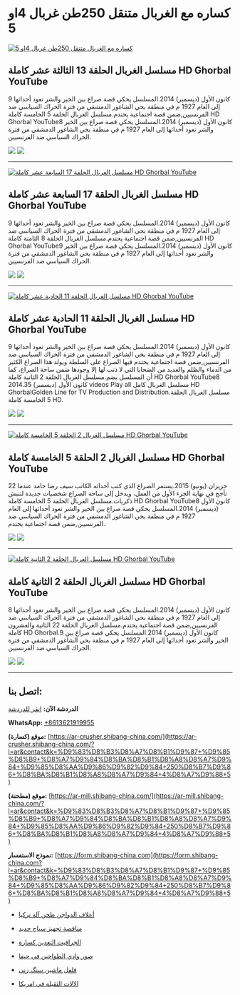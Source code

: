 # كساره مع الغربال متنقل 250طن غربال 4او 5

<a href="https://swt.shibang-china.com/?l=ar&img&k=%D9%83%D8%B3%D8%A7%D8%B1%D9%87+%D9%85%D8%B9+%D8%A7%D9%84%D8%BA%D8%B1%D8%A8%D8%A7%D9%84+%D9%85%D8%AA%D9%86%D9%82%D9%84+250%D8%B7%D9%86+%D8%BA%D8%B1%D8%A8%D8%A7%D9%84+4%D8%A7%D9%88+5" target="_blank">![كساره مع الغربال متنقل 250طن غربال 4او 5](http://static.shibang-china.com/all-800x300/6.jpg)</a>

## مسلسل الغربال الحلقة 13 الثالثة عشر كاملة HD Ghorbal YouTube
9 كانون الأول (ديسمبر) 2014.المسلسل يحكي قصة صراع بين الخير والشر تعود أحداثها إلى العام 1927 م في منطقة بحي الشاغور الدمشقي من فترة الحراك السياسي ضد الفرنسيين,ضمن قصة اجتماعية يحتدم.مسلسل الغربال الحلقة 5 الخامسة كاملة HD Ghorbal YouTube8 كانون الأول (ديسمبر) 2014.المسلسل يحكي قصة صراع بين الخير والشر تعود أحداثها إلى العام 1927 م في منطقة بحي الشاغور الدمشقي من فترة الحراك السياسي ضد الفرنسيين.


<a href="https://whatsapp.shibangsoft.com/WhatsApp.php" target="_blank" title="WhatsApp">![](http://static.shibang-china.com/icon/whatsapp.png)</a> <a href="https://swt.shibang-china.com/?l=ar&icon&k=%D9%83%D8%B3%D8%A7%D8%B1%D9%87+%D9%85%D8%B9+%D8%A7%D9%84%D8%BA%D8%B1%D8%A8%D8%A7%D9%84+%D9%85%D8%AA%D9%86%D9%82%D9%84+250%D8%B7%D9%86+%D8%BA%D8%B1%D8%A8%D8%A7%D9%84+4%D8%A7%D9%88+5" target="_blank">![](http://static.shibang-china.com/icon/chat-ar.png)</a>

---

<a href="https://swt.shibang-china.com/?l=ar&img&k=%D9%83%D8%B3%D8%A7%D8%B1%D9%87+%D9%85%D8%B9+%D8%A7%D9%84%D8%BA%D8%B1%D8%A8%D8%A7%D9%84+%D9%85%D8%AA%D9%86%D9%82%D9%84+250%D8%B7%D9%86+%D8%BA%D8%B1%D8%A8%D8%A7%D9%84+4%D8%A7%D9%88+5" target="_blank">![مسلسل الغربال الحلقة 17 السابعة عشر كاملة HD Ghorbal YouTube](http://static.shibang-china.com/all-800x300/494.jpg)</a>

## مسلسل الغربال الحلقة 17 السابعة عشر كاملة HD Ghorbal YouTube
9 كانون الأول (ديسمبر) 2014.المسلسل يحكي قصة صراع بين الخير والشر تعود أحداثها إلى العام 1927 م في منطقة بحي الشاغور الدمشقي من فترة الحراك السياسي ضد الفرنسيين,ضمن قصة اجتماعية يحتدم.مسلسل الغربال الحلقة 8 الثامنة كاملة HD Ghorbal YouTube9 كانون الأول (ديسمبر) 2014.المسلسل يحكي قصة صراع بين الخير والشر تعود أحداثها إلى العام 1927 م في منطقة بحي الشاغور الدمشقي من فترة الحراك السياسي ضد الفرنسيين.


<a href="https://whatsapp.shibangsoft.com/WhatsApp.php" target="_blank" title="WhatsApp">![](http://static.shibang-china.com/icon/whatsapp.png)</a> <a href="https://swt.shibang-china.com/?l=ar&icon&k=%D9%83%D8%B3%D8%A7%D8%B1%D9%87+%D9%85%D8%B9+%D8%A7%D9%84%D8%BA%D8%B1%D8%A8%D8%A7%D9%84+%D9%85%D8%AA%D9%86%D9%82%D9%84+250%D8%B7%D9%86+%D8%BA%D8%B1%D8%A8%D8%A7%D9%84+4%D8%A7%D9%88+5" target="_blank">![](http://static.shibang-china.com/icon/chat-ar.png)</a>

---

<a href="https://swt.shibang-china.com/?l=ar&img&k=%D9%83%D8%B3%D8%A7%D8%B1%D9%87+%D9%85%D8%B9+%D8%A7%D9%84%D8%BA%D8%B1%D8%A8%D8%A7%D9%84+%D9%85%D8%AA%D9%86%D9%82%D9%84+250%D8%B7%D9%86+%D8%BA%D8%B1%D8%A8%D8%A7%D9%84+4%D8%A7%D9%88+5" target="_blank">![مسلسل الغربال الحلقة 11 الحادية عشر كاملة HD Ghorbal YouTube](http://static.shibang-china.com/all-800x300/18.jpg)</a>

## مسلسل الغربال الحلقة 11 الحادية عشر كاملة HD Ghorbal YouTube
9 كانون الأول (ديسمبر) 2014.المسلسل يحكي قصة صراع بين الخير والشر تعود أحداثها إلى العام 1927 م في منطقة بحي الشاغور الدمشقي من فترة الحراك السياسي ضد الفرنسيين,ضمن قصة اجتماعية يحتدم فيها الصراع على السلطة ويولد هذا الصراع الكثير من الدماء والظلم والعديد من الضحايا التي لا ذنب لها إلا وجودها ضمن ساحة الصراع، كما أن المسلسل يضم.مسلسل الغربال الحلقة 2 الثانية كاملة HD Ghorbal YouTube8 كانون الأول (ديسمبر) 2014.35 videos Play all مسلسل الغربال كامل HD GhorbalGolden Line for TV Production and Distribution.مسلسل الغربال الحلقة 5 الخامسة كاملة HD.


<a href="https://whatsapp.shibangsoft.com/WhatsApp.php" target="_blank" title="WhatsApp">![](http://static.shibang-china.com/icon/whatsapp.png)</a> <a href="https://swt.shibang-china.com/?l=ar&icon&k=%D9%83%D8%B3%D8%A7%D8%B1%D9%87+%D9%85%D8%B9+%D8%A7%D9%84%D8%BA%D8%B1%D8%A8%D8%A7%D9%84+%D9%85%D8%AA%D9%86%D9%82%D9%84+250%D8%B7%D9%86+%D8%BA%D8%B1%D8%A8%D8%A7%D9%84+4%D8%A7%D9%88+5" target="_blank">![](http://static.shibang-china.com/icon/chat-ar.png)</a>

---

<a href="https://swt.shibang-china.com/?l=ar&img&k=%D9%83%D8%B3%D8%A7%D8%B1%D9%87+%D9%85%D8%B9+%D8%A7%D9%84%D8%BA%D8%B1%D8%A8%D8%A7%D9%84+%D9%85%D8%AA%D9%86%D9%82%D9%84+250%D8%B7%D9%86+%D8%BA%D8%B1%D8%A8%D8%A7%D9%84+4%D8%A7%D9%88+5" target="_blank">![مسلسل الغربال 2 الحلقة 5 الخامسة كاملة HD Ghorbal YouTube](http://static.shibang-china.com/all-800x300/958.jpg)</a>

## مسلسل الغربال 2 الحلقة 5 الخامسة كاملة HD Ghorbal YouTube
22 حزيران (يونيو) 2015.يستمر الصراع الذي كتب أحداثه الكاتب سيف رضا حامد عندما تأجج في نهاية الجزء الأول من العمل، ويدخل إلى ساحة الصراع شخصيات جديدة لتنبش ذكريات.مسلسل الغربال الحلقة 5 الخامسة كاملة HD Ghorbal YouTube8 كانون الأول (ديسمبر) 2014.المسلسل يحكي قصة صراع بين الخير والشر تعود أحداثها إلى العام 1927 م في منطقة بحي الشاغور الدمشقي من فترة الحراك السياسي ضد الفرنسيين,ضمن قصة اجتماعية يحتدم.


<a href="https://whatsapp.shibangsoft.com/WhatsApp.php" target="_blank" title="WhatsApp">![](http://static.shibang-china.com/icon/whatsapp.png)</a> <a href="https://swt.shibang-china.com/?l=ar&icon&k=%D9%83%D8%B3%D8%A7%D8%B1%D9%87+%D9%85%D8%B9+%D8%A7%D9%84%D8%BA%D8%B1%D8%A8%D8%A7%D9%84+%D9%85%D8%AA%D9%86%D9%82%D9%84+250%D8%B7%D9%86+%D8%BA%D8%B1%D8%A8%D8%A7%D9%84+4%D8%A7%D9%88+5" target="_blank">![](http://static.shibang-china.com/icon/chat-ar.png)</a>

---

<a href="https://swt.shibang-china.com/?l=ar&img&k=%D9%83%D8%B3%D8%A7%D8%B1%D9%87+%D9%85%D8%B9+%D8%A7%D9%84%D8%BA%D8%B1%D8%A8%D8%A7%D9%84+%D9%85%D8%AA%D9%86%D9%82%D9%84+250%D8%B7%D9%86+%D8%BA%D8%B1%D8%A8%D8%A7%D9%84+4%D8%A7%D9%88+5" target="_blank">![مسلسل الغربال الحلقة 2 الثانية كاملة HD Ghorbal YouTube](http://static.shibang-china.com/all-800x300/506.jpg)</a>

## مسلسل الغربال الحلقة 2 الثانية كاملة HD Ghorbal YouTube
8 كانون الأول (ديسمبر) 2014.المسلسل يحكي قصة صراع بين الخير والشر تعود أحداثها إلى العام 1927 م في منطقة بحي الشاغور الدمشقي من فترة الحراك السياسي ضد الفرنسيين,ضمن قصة اجتماعية يحتدم.مسلسل الغربال الحلقة 22 الثانية والعشرون كاملة HD Ghorbal.9 كانون الأول (ديسمبر) 2014.المسلسل يحكي قصة صراع بين الخير والشر تعود أحداثها إلى العام 1927 م في منطقة بحي الشاغور الدمشقي من فترة الحراك السياسي ضد الفرنسيين.


<a href="https://whatsapp.shibangsoft.com/WhatsApp.php" target="_blank" title="WhatsApp">![](http://static.shibang-china.com/icon/whatsapp.png)</a> <a href="https://swt.shibang-china.com/?l=ar&icon&k=%D9%83%D8%B3%D8%A7%D8%B1%D9%87+%D9%85%D8%B9+%D8%A7%D9%84%D8%BA%D8%B1%D8%A8%D8%A7%D9%84+%D9%85%D8%AA%D9%86%D9%82%D9%84+250%D8%B7%D9%86+%D8%BA%D8%B1%D8%A8%D8%A7%D9%84+4%D8%A7%D9%88+5" target="_blank">![](http://static.shibang-china.com/icon/chat-ar.png)</a>

---
## اتصل بنا:

**الدردشة الآن:** [انقر للدردشة](https://swt.shibang-china.com?l=ar&contact&k=%D9%83%D8%B3%D8%A7%D8%B1%D9%87+%D9%85%D8%B9+%D8%A7%D9%84%D8%BA%D8%B1%D8%A8%D8%A7%D9%84+%D9%85%D8%AA%D9%86%D9%82%D9%84+250%D8%B7%D9%86+%D8%BA%D8%B1%D8%A8%D8%A7%D9%84+4%D8%A7%D9%88+5)

**WhatsApp:**  [+8613621919955](https://whatsapp.shibangsoft.com/WhatsApp.php)

**موقع (كسارة):** [https://ar-crusher.shibang-china.com/](https://ar-crusher.shibang-china.com/?l=ar&contact&k=%D9%83%D8%B3%D8%A7%D8%B1%D9%87+%D9%85%D8%B9+%D8%A7%D9%84%D8%BA%D8%B1%D8%A8%D8%A7%D9%84+%D9%85%D8%AA%D9%86%D9%82%D9%84+250%D8%B7%D9%86+%D8%BA%D8%B1%D8%A8%D8%A7%D9%84+4%D8%A7%D9%88+5)

**موقع (مطحنة):** [https://ar-mill.shibang-china.com/](https://ar-mill.shibang-china.com/?l=ar&contact&k=%D9%83%D8%B3%D8%A7%D8%B1%D9%87+%D9%85%D8%B9+%D8%A7%D9%84%D8%BA%D8%B1%D8%A8%D8%A7%D9%84+%D9%85%D8%AA%D9%86%D9%82%D9%84+250%D8%B7%D9%86+%D8%BA%D8%B1%D8%A8%D8%A7%D9%84+4%D8%A7%D9%88+5)

**نموذج الاستفسار:** [https://form.shibang-china.com](https://form.shibang-china.com?l=ar&contact&k=%D9%83%D8%B3%D8%A7%D8%B1%D9%87+%D9%85%D8%B9+%D8%A7%D9%84%D8%BA%D8%B1%D8%A8%D8%A7%D9%84+%D9%85%D8%AA%D9%86%D9%82%D9%84+250%D8%B7%D9%86+%D8%BA%D8%B1%D8%A8%D8%A7%D9%84+4%D8%A7%D9%88+5)

* [أعلاف الدواجن طحن آلة تركيا](../19/%D8%A3%D8%B9%D9%84%D8%A7%D9%81%20%D8%A7%D9%84%D8%AF%D9%88%D8%A7%D8%AC%D9%86%20%D8%B7%D8%AD%D9%86%20%D8%A2%D9%84%D8%A9%20%D8%AA%D8%B1%D9%83%D9%8A%D8%A7.md)

* [مناقصة تجهيز سياج حديد](../17/%D9%85%D9%86%D8%A7%D9%82%D8%B5%D8%A9%20%D8%AA%D8%AC%D9%87%D9%8A%D8%B2%20%D8%B3%D9%8A%D8%A7%D8%AC%20%D8%AD%D8%AF%D9%8A%D8%AF.md)

* [الجرافيت التعدين كسارة](../16/%D8%A7%D9%84%D8%AC%D8%B1%D8%A7%D9%81%D9%8A%D8%AA%20%D8%A7%D9%84%D8%AA%D8%B9%D8%AF%D9%8A%D9%86%20%D9%83%D8%B3%D8%A7%D8%B1%D8%A9.md)

* [صور وادي الطواحين في حيفا](../16/%D8%B5%D9%88%D8%B1%20%D9%88%D8%A7%D8%AF%D9%8A%20%D8%A7%D9%84%D8%B7%D9%88%D8%A7%D8%AD%D9%8A%D9%86%20%D9%81%D9%8A%20%D8%AD%D9%8A%D9%81%D8%A7.md)

* [فلفل ماشین سنگ زنی](../20/%D9%81%D9%84%D9%81%D9%84%20%D9%85%D8%A7%D8%B4%DB%8C%D9%86%20%D8%B3%D9%86%DA%AF%20%D8%B2%D9%86%DB%8C.md)

* [الالات الثقيلة في امريكا](../20/%D8%A7%D9%84%D8%A7%D9%84%D8%A7%D8%AA%20%D8%A7%D9%84%D8%AB%D9%82%D9%8A%D9%84%D8%A9%20%D9%81%D9%8A%20%D8%A7%D9%85%D8%B1%D9%8A%D9%83%D8%A7.md)